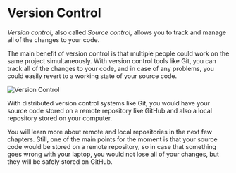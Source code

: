 # Version Control

*Version control*, also called *Source control*, allows you to track and manage all of the changes to your code.

The main benefit of version control is that multiple people could work on the same project simultaneously. With version control tools like Git, you can track all of the changes to your code, and in case of any problems, you could easily revert to a working state of your source code.

![Version Control](https://user-images.githubusercontent.com/21223421/111696461-03056580-883d-11eb-82c4-7f8d926629e6.png)

With distributed version control systems like Git, you would have your source code stored on a remote repository like GitHub and also a local repository stored on your computer.

You will learn more about remote and local repositories in the next few chapters. Still, one of the main points for the moment is that your source code would be stored on a remote repository, so in case that something goes wrong with your laptop, you would not lose all of your changes, but they will be safely stored on GitHub.

